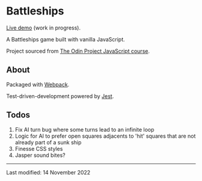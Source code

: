 # Battleships

[Live demo](https://jcrachael.github.io/battleships/) (work in progress).

A Battleships game built with vanilla JavaScript.


Project sourced from [The Odin Project JavaScript course](https://www.theodinproject.com/lessons/node-path-javascript-battleship).


## About

Packaged with [Webpack](https://webpack.js.org/).

Test-driven-development powered by [Jest](https://jestjs.io/). 


## Todos

1. Fix AI turn bug where some turns lead to an infinite loop
2. Logic for AI to prefer open squares adjacents to 'hit' squares that are not already part of a sunk ship
3. Finesse CSS styles
4. Jasper sound bites?



---

Last modified: 14 November 2022